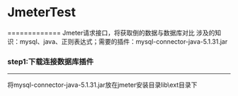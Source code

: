 # JmeterTest
=============
Jmeter请求接口，将获取倒的数据与数据库对比
涉及的知识：mysql、java、正则表达式；需要的插件：mysql-connector-java-5.1.31.jar

### step1:下载连接数据库插件
----------------------------
将mysql-connector-java-5.1.31.jar放在jmeter安装目录lib\ext目录下

